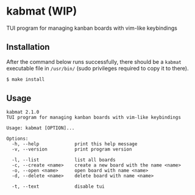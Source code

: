 # kabmat (WIP)

TUI program for managing kanban boards with vim-like keybindings

## Installation

After the command below runs successfully, there should be a `kabmat` executable file in `/usr/bin/` (sudo privileges required to copy it to there).

```sh
$ make install
```

## Usage

```
kabmat 2.1.0
TUI program for managing kanban boards with vim-like keybindings

Usage: kabmat [OPTION]...

Options:
  -h, --help             print this help message
  -v, --version          print program version

  -l, --list             list all boards
  -c, --create <name>    create a new board with the name <name>
  -o, --open <name>      open board with name <name>
  -d, --delete <name>    delete board with name <name>

  -t, --text             disable tui
```
